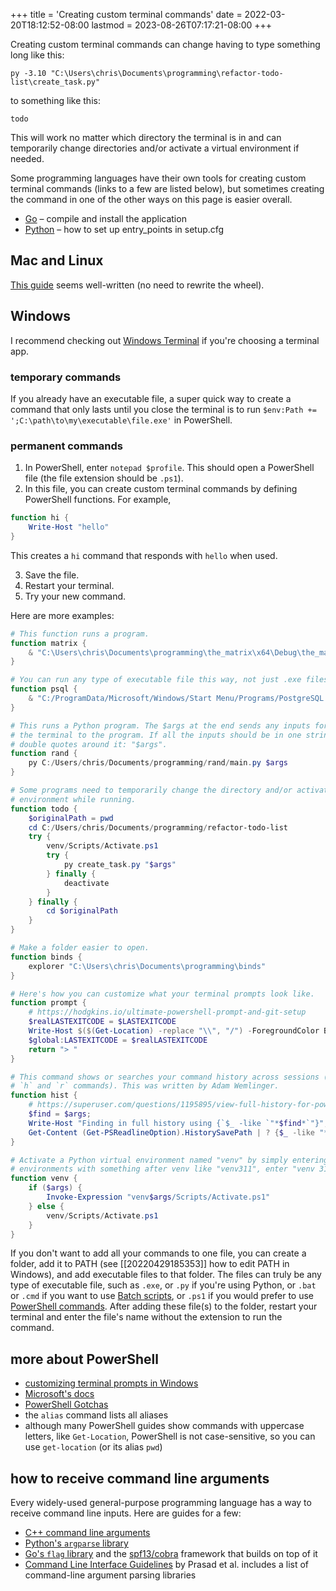 +++
title = 'Creating custom terminal commands'
date = 2022-03-20T18:12:52-08:00
lastmod = 2023-08-26T07:17:21-08:00
+++

Creating custom terminal commands can change having to type something long like this:

`py -3.10 "C:\Users\chris\Documents\programming\refactor-todo-list\create_task.py"`

to something like this:

`todo`

This will work no matter which directory the terminal is in and can temporarily change directories and/or activate a virtual environment if needed.

Some programming languages have their own tools for creating custom terminal commands (links to a few are listed below), but sometimes creating the command in one of the other ways on this page is easier overall.

* [Go](https://go.dev/doc/tutorial/compile-install) – compile and install the application
* [Python](https://stackoverflow.com/questions/48884796/how-to-set-up-entry-points-in-setup-cfg) – how to set up entry_points in setup.cfg

## Mac and Linux

[This guide](https://medium.com/devnetwork/how-to-create-your-own-custom-terminal-commands-c5008782a78e) seems well-written (no need to rewrite the wheel).

## Windows

I recommend checking out [Windows Terminal](https://aka.ms/terminal) if you're choosing a terminal app.

### temporary commands

If you already have an executable file, a super quick way to create a command that only lasts until you close the terminal is to run `$env:Path += ';C:\path\to\my\executable\file.exe'` in PowerShell.

### permanent commands

1. In PowerShell, enter `notepad $profile`. This should open a PowerShell file (the file extension should be `.ps1`).
2. In this file, you can create custom terminal commands by defining PowerShell functions. For example,

```powershell
function hi {
    Write-Host "hello"
}
```

This creates a `hi` command that responds with `hello` when used.

3. Save the file.
4. Restart your terminal.
5. Try your new command.

Here are more examples:

```powershell
# This function runs a program.
function matrix {
    & "C:\Users\chris\Documents\programming\the_matrix\x64\Debug\the_matrix.exe"
}

# You can run any type of executable file this way, not just .exe files.
function psql {
    & "C:/ProgramData/Microsoft/Windows/Start Menu/Programs/PostgreSQL 15/SQL Shell (psql).lnk"
}

# This runs a Python program. The $args at the end sends any inputs for the command from
# the terminal to the program. If all the inputs should be in one string, you can put
# double quotes around it: "$args".
function rand {
    py C:/Users/chris/Documents/programming/rand/main.py $args
}

# Some programs need to temporarily change the directory and/or activate a virtual
# environment while running.
function todo {
    $originalPath = pwd
    cd C:/Users/chris/Documents/programming/refactor-todo-list
    try {
        venv/Scripts/Activate.ps1
        try {
            py create_task.py "$args"
        } finally {
            deactivate
        }
    } finally {
        cd $originalPath
    }
}

# Make a folder easier to open.
function binds {
    explorer "C:\Users\chris\Documents\programming\binds"
}

# Here's how you can customize what your terminal prompts look like.
function prompt {
    # https://hodgkins.io/ultimate-powershell-prompt-and-git-setup
    $realLASTEXITCODE = $LASTEXITCODE
    Write-Host $($(Get-Location) -replace "\\", "/") -ForegroundColor Blue
    $global:LASTEXITCODE = $realLASTEXITCODE
    return "> "
}

# This command shows or searches your command history across sessions (unlike the built-in
# `h` and `r` commands). This was written by Adam Wemlinger.
function hist {
    # https://superuser.com/questions/1195895/view-full-history-for-powershell-not-just-current-session
    $find = $args; 
    Write-Host "Finding in full history using {`$_ -like `"*$find*`"}"; 
    Get-Content (Get-PSReadlineOption).HistorySavePath | ? {$_ -like "*$find*"} | Get-Unique | more 
}

# Activate a Python virtual environment named "venv" by simply entering "venv". For
# environments with something after venv like "venv311", enter "venv 311".
function venv {
    if ($args) {
        Invoke-Expression "venv$args/Scripts/Activate.ps1"
    } else {
        venv/Scripts/Activate.ps1
    }
}
```

If you don't want to add all your commands to one file, you can create a folder, add it to PATH (see [[20220429185353]] how to edit PATH in Windows), and add executable files to that folder. The files can truly be any type of executable file, such as `.exe`, or `.py` if you're using Python, or `.bat` or `.cmd` if you want to use [Batch scripts](https://www.tutorialspoint.com/batch_script/batch_script_quick_guide.htm), or `.ps1` if you would prefer to use [PowerShell commands](https://devblogs.microsoft.com/scripting/table-of-basic-powershell-commands/). After adding these file(s) to the folder, restart your terminal and enter the file's name without the extension to run the command.

## more about PowerShell

* [customizing terminal prompts in Windows](/customizing-terminal-prompts-in-windows)
* [Microsoft's docs](https://learn.microsoft.com/en-us/powershell/module/microsoft.powershell.core/about/about_profiles?view=powershell-7.3)
* [PowerShell Gotchas](https://stackoverflow.com/questions/803521/powershell-pitfalls/69644807#69644807)
* the `alias` command lists all aliases
* although many PowerShell guides show commands with uppercase letters, like `Get-Location`, PowerShell is not case-sensitive, so you can use `get-location` (or its alias `pwd`)

## how to receive command line arguments

Every widely-used general-purpose programming language has a way to receive command line inputs. Here are guides for a few:

* [C++ command line arguments](/cpp-command-line-arguments)
* [Python's `argparse` library](https://docs.python.org/3/library/argparse.html)
* [Go's `flag` library](https://pkg.go.dev/flag) and the [spf13/cobra](https://github.com/spf13/cobra) framework that builds on top of it
* [Command Line Interface Guidelines](https://clig.dev/) by Prasad et al. includes a list of command-line argument parsing libraries
